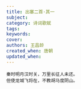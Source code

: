 ```yaml
---
title: 出塞二首·其一
subject: 
category: 诗词歌赋
tags: 
keywords: 
cover: 
authors: 王昌龄
created_when: 唐朝
updated_when: 
---
```


```
秦时明月汉时关，万里长征人未还。
但使龙城飞将在，不教胡马度阴山。
```
